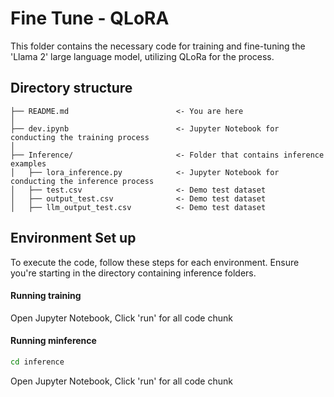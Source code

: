 # Fine Tune - QLoRA
This folder contains the necessary code for training and fine-tuning the 'Llama 2' large language model, utilizing QLoRa for the process.

## Directory structure 
```
├── README.md                        <- You are here
│
├── dev.ipynb                        <- Jupyter Notebook for conducting the training process 
│
├── Inference/                       <- Folder that contains inference examples
│   ├── lora_inference.py            <- Jupyter Notebook for conducting the inference process 
│   ├── test.csv                     <- Demo test dataset
│   ├── output_test.csv              <- Demo test dataset
│   ├── llm_output_test.csv          <- Demo test dataset
```

## Environment Set up
To execute the code, follow these steps for each environment. Ensure you're starting in the directory containing inference folders.

#### Running training
Open Jupyter Notebook, Click 'run' for all code chunk

#### Running minference
```bash
cd inference
```
Open Jupyter Notebook, Click 'run' for all code chunk
